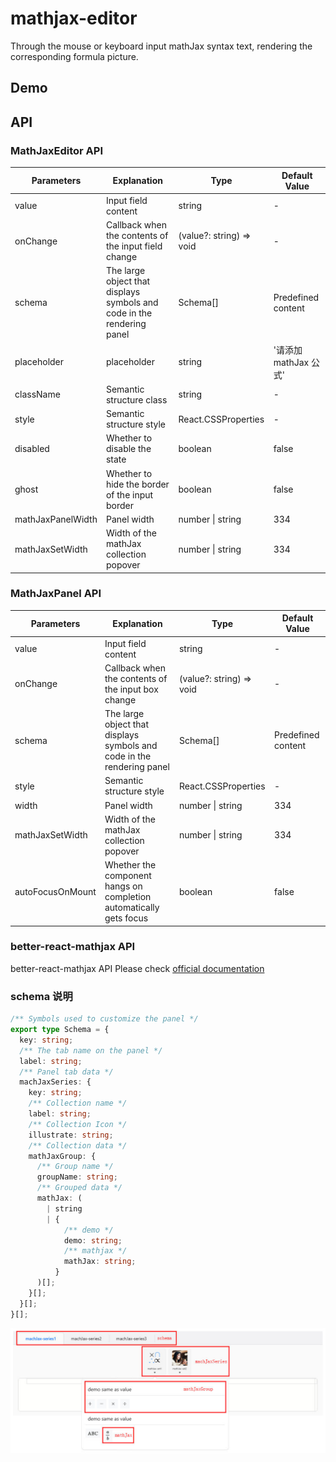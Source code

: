 # mathjax-editor

Through the mouse or keyboard input mathJax syntax text, rendering the corresponding formula picture.

## Demo

<code src="./demos/basic.tsx"></code>
<code src="./demos/mathJaxEditorWithForm.tsx"></code>
<code src="./demos/panel.tsx"></code>
<code src="./demos/customizePanelContent.tsx"></code>
<code src="./demos/mathJaxDisplay.tsx"></code>

## API

### MathJaxEditor API

| Parameters        | Explanation                                                            | Type                     | Default Value         |
| ----------------- | ---------------------------------------------------------------------- | ------------------------ | --------------------- |
| value             | Input field content                                                    | string                   | -                     |
| onChange          | Callback when the contents of the input field change                   | (value?: string) => void | -                     |
| schema            | The large object that displays symbols and code in the rendering panel | Schema[]                 | Predefined content    |
| placeholder       | placeholder                                                            | string                   | '请添加 mathJax 公式' |
| className         | Semantic structure class                                               | string                   | -                     |
| style             | Semantic structure style                                               | React.CSSProperties      | -                     |
| disabled          | Whether to disable the state                                           | boolean                  | false                 |
| ghost             | Whether to hide the border of the input border                         | boolean                  | false                 |
| mathJaxPanelWidth | Panel width                                                            | number \| string         | 334                   |
| mathJaxSetWidth   | Width of the mathJax collection popover                                | number \| string         | 334                   |

### MathJaxPanel API

| Parameters       | Explanation                                                            | Type                     | Default Value      |
| ---------------- | ---------------------------------------------------------------------- | ------------------------ | ------------------ |
| value            | Input field content                                                    | string                   | -                  |
| onChange         | Callback when the contents of the input box change                     | (value?: string) => void | -                  |
| schema           | The large object that displays symbols and code in the rendering panel | Schema[]                 | Predefined content |
| style            | Semantic structure style                                               | React.CSSProperties      | -                  |
| width            | Panel width                                                            | number \| string         | 334                |
| mathJaxSetWidth  | Width of the mathJax collection popover                                | number \| string         | 334                |
| autoFocusOnMount | Whether the component hangs on completion automatically gets focus     | boolean                  | false              |

### better-react-mathjax API

better-react-mathjax API Please check [official documentation](https://www.npmjs.com/package/better-react-mathjax)

### schema 说明

```ts
/** Symbols used to customize the panel */
export type Schema = {
  key: string;
  /** The tab name on the panel */
  label: string;
  /** Panel tab data */
  machJaxSeries: {
    key: string;
    /** Collection name */
    label: string;
    /** Collection Icon */
    illustrate: string;
    /** Collection data */
    mathJaxGroup: {
      /** Group name */
      groupName: string;
      /** Grouped data */
      mathJax: (
        | string
        | {
            /** demo */
            demo: string;
            /** mathjax */
            mathJax: string;
          }
      )[];
    }[];
  }[];
}[];
```

![schema schematic diagram](./assets/images/schemaSchematicDiagram.jpg 'schema schematic diagram')
